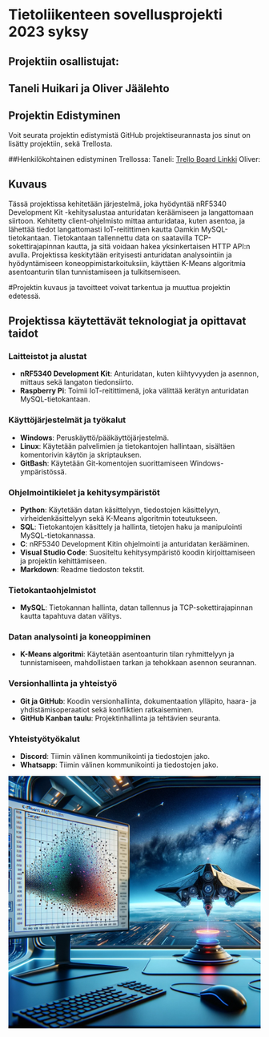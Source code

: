 # Tietoliikenteen sovellusprojekti 2023 syksy

## Projektiin osallistujat:
## Taneli Huikari ja Oliver Jäälehto

## Projektin Edistyminen

Voit seurata projektin edistymistä GitHub projektiseurannasta jos sinut on lisätty projektiin, sekä Trellosta.

##Henkilökohtainen edistyminen Trellossa:
Taneli: [Trello Board Linkki](https://trello.com/b/FY8QJFOQ)
Oliver:

## Kuvaus
Tässä projektissa kehitetään järjestelmä, joka hyödyntää nRF5340 Development Kit -kehitysalustaa anturidatan keräämiseen ja langattomaan siirtoon. Kehitetty client-ohjelmisto mittaa anturidataa, kuten asentoa, ja lähettää tiedot langattomasti IoT-reitittimen kautta Oamkin MySQL-tietokantaan. Tietokantaan tallennettu data on saatavilla TCP-sokettirajapinnan kautta, ja sitä voidaan hakea yksinkertaisen HTTP API:n avulla. Projektissa keskitytään erityisesti anturidatan analysointiin ja hyödyntämiseen koneoppimistarkoituksiin, käyttäen K-Means algoritmia asentoanturin tilan tunnistamiseen ja tulkitsemiseen.

#Projektin kuvaus ja tavoitteet voivat tarkentua ja muuttua projektin edetessä.

## Projektissa käytettävät teknologiat ja opittavat taidot

### Laitteistot ja alustat
- **nRF5340 Development Kit**: Anturidatan, kuten kiihtyvyyden ja asennon, mittaus sekä langaton tiedonsiirto.
- **Raspberry Pi**: Toimii IoT-reitittimenä, joka välittää kerätyn anturidatan MySQL-tietokantaan.

### Käyttöjärjestelmät ja työkalut
- **Windows**: Peruskäyttö/pääkäyttöjärjestelmä.
- **Linux**: Käytetään palvelimien ja tietokantojen hallintaan, sisältäen komentorivin käytön ja skriptauksen.
- **GitBash**: Käytetään Git-komentojen suorittamiseen Windows-ympäristössä.

### Ohjelmointikielet ja kehitysympäristöt
- **Python**: Käytetään datan käsittelyyn, tiedostojen käsittelyyn, virheidenkäsittelyyn sekä K-Means algoritmin toteutukseen.
- **SQL**: Tietokantojen käsittely ja hallinta, tietojen haku ja manipulointi MySQL-tietokannassa.
- **C**: nRF5340 Development Kitin ohjelmointi ja anturidatan kerääminen.
- **Visual Studio Code**: Suositeltu kehitysympäristö koodin kirjoittamiseen ja projektin kehittämiseen.
- **Markdown**: Readme tiedoston tekstit.

### Tietokantaohjelmistot
- **MySQL**: Tietokannan hallinta, datan tallennus ja TCP-sokettirajapinnan kautta tapahtuva datan välitys.

### Datan analysointi ja koneoppiminen
- **K-Means algoritmi**: Käytetään asentoanturin tilan ryhmittelyyn ja tunnistamiseen, mahdollistaen tarkan ja tehokkaan asennon seurannan.

### Versionhallinta ja yhteistyö
- **Git ja GitHub**: Koodin versionhallinta, dokumentaation ylläpito, haara- ja yhdistämisoperaatiot sekä konfliktien ratkaiseminen.
- **GitHub Kanban taulu**: Projektinhallinta ja tehtävien seuranta.

### Yhteistyötyökalut
- **Discord**: Tiimin välinen kommunikointi ja tiedostojen jako.
- **Whatsapp**: Tiimin välinen kommunikointi  ja tiedostojen jako.

![Projektikuva](Projektikuva.png)
